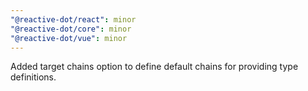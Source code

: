 ```yaml
---
"@reactive-dot/react": minor
"@reactive-dot/core": minor
"@reactive-dot/vue": minor
---
```


Added target chains option to define default chains for providing type definitions.
